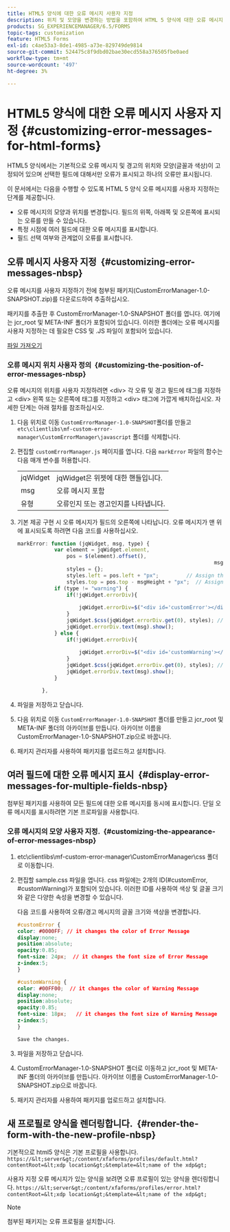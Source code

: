 ```yaml
---
title: HTML5 양식에 대한 오류 메시지 사용자 지정
description: 위치 및 모양을 변경하는 방법을 포함하여 HTML 5 양식에 대한 오류 메시지 표시를 사용자 지정하는 방법에 대해 알아봅니다.
products: SG_EXPERIENCEMANAGER/6.5/FORMS
topic-tags: customization
feature: HTML5 Forms
exl-id: c4ae53a3-8de1-4985-a73e-829749de9814
source-git-commit: 524475c8f9dbd02bae30ecd558a376505fbe0aed
workflow-type: tm+mt
source-wordcount: '497'
ht-degree: 3%

---
```


# HTML5 양식에 대한 오류 메시지 사용자 지정 {#customizing-error-messages-for-html-forms}

HTML5 양식에서는 기본적으로 오류 메시지 및 경고의 위치와 모양(글꼴과 색상)이 고정되어 있으며 선택한 필드에 대해서만 오류가 표시되고 하나의 오류만 표시됩니다.

이 문서에서는 다음을 수행할 수 있도록 HTML 5 양식 오류 메시지를 사용자 지정하는 단계를 제공합니다.

* 오류 메시지의 모양과 위치를 변경합니다. 필드의 위쪽, 아래쪽 및 오른쪽에 표시되는 오류를 만들 수 있습니다.
* 특정 시점에 여러 필드에 대한 오류 메시지를 표시합니다.
* 필드 선택 여부와 관계없이 오류를 표시합니다.

## 오류 메시지 사용자 지정  {#customizing-error-messages-nbsp}

오류 메시지를 사용자 지정하기 전에 첨부된 패키지(CustomErrorManager-1.0-SNAPSHOT.zip)를 다운로드하여 추출하십시오.

패키지를 추출한 후 CustomErrorManager-1.0-SNAPSHOT 폴더를 엽니다. 여기에는 jcr_root 및 META-INF 폴더가 포함되어 있습니다. 이러한 폴더에는 오류 메시지를 사용자 지정하는 데 필요한 CSS 및 .JS 파일이 포함되어 있습니다.

[파일 가져오기](assets/customerrormanager-1.0-snapshot.zip)

### 오류 메시지 위치 사용자 정의  {#customizing-the-position-of-error-messages-nbsp}

오류 메시지의 위치를 사용자 지정하려면 &lt;div> 각 오류 및 경고 필드에 태그를 지정하고 &lt;div> 왼쪽 또는 오른쪽에 태그를 지정하고 &lt;div> 태그에 가깝게 배치하십시오. 자세한 단계는 아래 절차를 참조하십시오.

1. 다음 위치로 이동 `CustomErrorManager-1.0-SNAPSHOT`폴더를 만들고 `etc\clientlibs\mf-custom-error-manager\CustomErrorManager\javascript` 폴더를 삭제합니다.
1. 편집할 `customErrorManager.js` 페이지를 엽니다. 다음 `markError` 파일의 함수는 다음 매개 변수를 허용합니다.

   |   |  |
   |---|---|
   | jqWidget | jqWidget은 위젯에 대한 핸들입니다. |
   | msg | 오류 메시지 포함 |
   | 유형 | 오류인지 또는 경고인지를 나타냅니다. |

1. 기본 제공 구현 시 오류 메시지가 필드의 오른쪽에 나타납니다. 오류 메시지가 맨 위에 표시되도록 하려면 다음 코드를 사용하십시오.

   ```javascript
   markError: function (jqWidget, msg, type) {
               var element = jqWidget.element,                                //Gives the div containing widget
                   pos = $(element).offset(),                          //Calculates the position of the div in the view port
                                                                   msgHeight = xfalib.view.util.TextMetrics.measureExtent(msg).height + 5;  //Calculating the height of the Error Message
                   styles = {};
                   styles.left = pos.left + "px";         // Assign the desired left position using pos.left. Here it is calculated for exact left of the field
                   styles.top = pos.top - msgHeight + "px";  // Assign the desired top position using pos.top. Here it is calculated for top of the field
               if (type != "warning") {
                   if(!jqWidget.errorDiv){
                                                                                   //Adding the warning div if it is not present already
                       jqWidget.errorDiv=$("<div id='customError'></div>").appendTo('body');
                   }
                   jqWidget.$css(jqWidget.errorDiv.get(0), styles); // Applying the styles to the warning div
                   jqWidget.errorDiv.text(msg).show();                     //Showing the warning message
               } else {
                   if(!jqWidget.errorDiv){
                                                                                   //Adding the error div if it is not present already
                       jqWidget.errorDiv=$("<div id='customWarning'></div>").appendTo('body');
                   }
                   jqWidget.$css(jqWidget.errorDiv.get(0), styles); // Applying the styles to the error div
                   jqWidget.errorDiv.text(msg).show();                     //Showing the warning message
               }
   
           },
   ```

1. 파일을 저장하고 닫습니다.
1. 다음 위치로 이동 `CustomErrorManager-1.0-SNAPSHOT` 폴더를 만들고 jcr_root 및 META-INF 폴더의 아카이브를 만듭니다. 아카이브 이름을 CustomErrorManager-1.0-SNAPSHOT.zip으로 바꿉니다.
1. 패키지 관리자를 사용하여 패키지를 업로드하고 설치합니다.

## 여러 필드에 대한 오류 메시지 표시  {#display-error-messages-for-multiple-fields-nbsp}

첨부된 패키지를 사용하여 모든 필드에 대한 오류 메시지를 동시에 표시합니다. 단일 오류 메시지를 표시하려면 기본 프로파일을 사용합니다.

### 오류 메시지의 모양 사용자 지정.  {#customizing-the-appearance-of-error-messages-nbsp}

1. etc\clientlibs\mf-custom-error-manager\CustomErrorManager\css 폴더로 이동합니다.

1. 편집할 sample.css 파일을 엽니다. css 파일에는 2개의 ID(#customError, #customWarning)가 포함되어 있습니다. 이러한 ID를 사용하여 색상 및 글꼴 크기와 같은 다양한 속성을 변경할 수 있습니다.

   다음 코드를 사용하여 오류/경고 메시지의 글꼴 크기와 색상을 변경합니다.

   ```css
   #customError {
   color: #0000FF; // it changes the color of Error Message
   display:none;
   position:absolute;
   opacity:0.85;
   font-size: 24px;  // it changes the font size of Error Message
   z-index:5;
   }
   
   #customWarning {
   color: #00FF00;  // it changes the color of Warning Message
   display:none;
   position:absolute;
   opacity:0.85;
   font-size: 18px;   // it changes the font size of Warning Message
   z-index:5;
   }
   
   Save the changes.
   ```

1. 파일을 저장하고 닫습니다.
1. CustomErrorManager-1.0-SNAPSHOT 폴더로 이동하고 jcr_root 및 META-INF 폴더의 아카이브를 만듭니다. 아카이브 이름을 CustomErrorManager-1.0-SNAPSHOT.zip으로 바꿉니다.
1. 패키지 관리자를 사용하여 패키지를 업로드하고 설치합니다.

## 새 프로필로 양식을 렌더링합니다.  {#render-the-form-with-the-new-profile-nbsp}

기본적으로 html5 양식은 기본 프로필을 사용합니다. `https://&lt;server&gt;/content/xfaforms/profiles/default.html?contentRoot=&lt;xdp location&gt;&template=&lt;name of the xdp&gt;`

사용자 지정 오류 메시지가 있는 양식을 보려면 오류 프로필이 있는 양식을 렌더링합니다. `https://&lt;server&gt;/content/xfaforms/profiles/error.html?contentRoot=&lt;xdp location&gt;&template=&lt;name of the xdp&gt;`

>[!NOTE]
>
>첨부된 패키지는 오류 프로필을 설치합니다.
